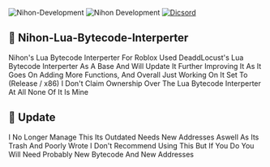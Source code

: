 <img src="https://komarev.com/ghpvc/?username=Nihon-Development&color=8E64D0" alt="Nihon-Development" /> <img src="https://img.shields.io/badge/Roblox%20Version-0658018801724832-48B784" alt="Nihon Development" /> [![Dicsord](https://img.shields.io/badge/Discord-Join%20Our%20Discord-7289DA?style=flat)](https://discord.gg/rV3vKju)

## 📝 Nihon-Lua-Bytecode-Interperter

Nihon's Lua Bytecode Interperter For Roblox Used DeaddLocust's Lua Bytecode Interperter
As A Base And Will Update It Further Improving It As It Goes On Adding More Functions, And Overall Just Working On It Set To (Release / x86)
I Don't Claim Ownership Over The Lua Bytecode Interperter At All None Of It Is Mine

## 🔗 Update 

I No Longer Manage This Its Outdated Needs New Addresses Aswell As Its Trash And Poorly Wrote
I Don't Recommend Using This But If You Do You Will Need Probably New Bytecode And New Addresses

